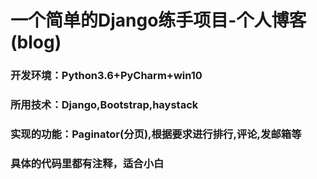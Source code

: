 # 一个简单的Django练手项目-个人博客(blog)
### 开发环境：Python3.6+PyCharm+win10
### 所用技术：Django,Bootstrap,haystack
### 实现的功能：Paginator(分页),根据要求进行排行,评论,发邮箱等
### 具体的代码里都有注释，适合小白
